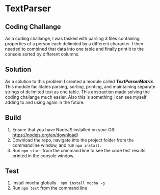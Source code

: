 # TextParser 

## Coding Challange
As a coding challange, I was tasked with parsing 3 files containing properties of a person each delimited by a different character. I then needed to combined that data into one table and finally print it to the console sorted by different columns. 

## Solution
As a solution to this problem I created a module called ***TextParserMatrix***. This module facilitates parsing, sorting, printing, and maintaining separate strings of delimited text as one table. This abstraction made solving the coding challange much easier. Also this is something I can see myself adding to and using again in the future. 

## Build

1. Ensure that you have NodeJS installed on your OS: https://nodejs.org/en/download/
2. Download the repo, navigate into the project folder from the commandline window, and run `npm install`.
3. Run `npm start` from the command line to see the code test results printed in the console window.

## Test
1. Install mocha globally - `npm install mocha -g`
2. Run `npm test` from the command line
